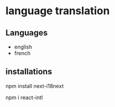 # language translation

## Languages
- english
- french

## installations

npm install next-i18next

npm i react-intl